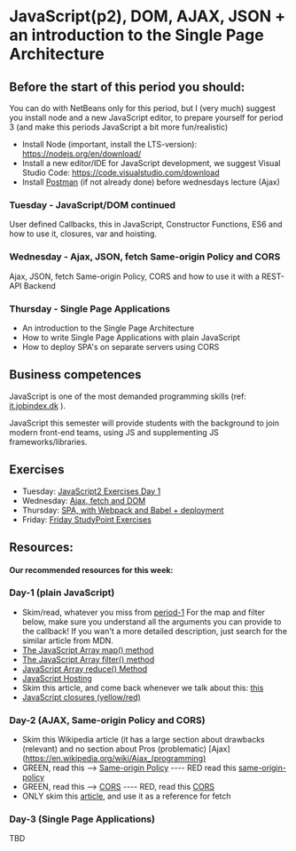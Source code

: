 
# JavaScript(p2), DOM, AJAX, JSON + an introduction to the Single Page Architecture

## Before the start of this period you should:
You can do with NetBeans only for this period, but I (very much) suggest you install node and a new JavaScript editor, to prepare yourself for period 3 (and make this periods JavaScript a bit more fun/realistic)
- Install Node (important, install the LTS-version): https://nodejs.org/en/download/ 
- Install a new editor/IDE for JavaScript development, we suggest Visual Studio Code: https://code.visualstudio.com/download 
- Install [Postman](https://www.getpostman.com/) (if not already done) before wednesdays lecture (Ajax)


### Tuesday - JavaScript/DOM continued
User defined Callbacks, this in JavaScript, Constructor Functions, ES6 and how to use it, closures, var and hoisting.

### Wednesday - Ajax, JSON, fetch Same-origin Policy and CORS
Ajax, JSON, fetch Same-origin Policy, CORS and how to use it with a REST-API Backend

### Thursday - Single Page Applications
- An introduction to the Single Page Architecture
- How to write Single Page Applications with plain JavaScript
- How to deploy SPA's on separate servers using CORS

## Business competences

JavaScript is one of the most demanded programming skills (ref: [it.jobindex.dk](https://it.jobindex.dk/jobsoegning?q=javascript&supid=1) ).

JavaScript this semester will provide students with the background to join modern front-end teams, using JS and supplementing JS frameworks/libraries.

## Exercises 
- Tuesday: [JavaScript2 Exercises Day 1](https://docs.google.com/document/d/1vl8J-PUiFIzUt6jCE9gGpiw5XvOW1L3FeouTiWemwt8/edit?usp=sharing)
- Wednesday: [Ajax, fetch and DOM](https://docs.google.com/document/d/1PmMnypoxd2LrhtiYp7EK02XKvWrhQimTUvVdYVRx_Ps/edit?usp=sharing)
- Thursday: [SPA, with Webpack and Babel + deployment]() 
- Friday:  [Friday StudyPoint Exercises](#)


## Resources: 

#### Our recommended resources for this week:
### Day-1 (plain JavaScript)
- Skim/read, whatever you miss from [period-1](https://github.com/Cphdat3sem2018s/JavaScript)
For the map and filter below, make sure you understand all the arguments you can provide to the callback!
If you wan't a more detailed description, just search for the similar article from MDN.
- [The JavaScript Array map() method](https://www.w3schools.com/jsref/jsref_map.asp)
- [The JavaScript Array filter() method](https://www.w3schools.com/jsref/jsref_filter.asp) 
- [JavaScript Array reduce() Method](https://www.w3schools.com/jsref/jsref_reduce.asp)
- [JavaScript Hosting](https://www.w3schools.com/js/js_hoisting.asp)
- Skim this article, and come back whenever we talk about this: [this](https://developer.mozilla.org/en-US/docs/Web/JavaScript/Reference/Operators/this)
- [JavaScript closures (yellow/red)](https://www.w3schools.com/js/js_function_closures.asp)


### Day-2 (AJAX, Same-origin Policy and CORS)
- Skim this Wikipedia article (it has a large section about drawbacks (relevant) and no section about Pros (problematic) [Ajax](https://en.wikipedia.org/wiki/Ajax_(programming)
- GREEN, read this --> [Same-origin Policy](https://en.wikipedia.org/wiki/Same-origin_policy) ---- RED read this [same-origin-policy](https://developer.mozilla.org/en-US/docs/Web/Security/Same-origin_policy)
- GREEN, read this --> [CORS](https://en.wikipedia.org/wiki/Cross-origin_resource_sharing) ---- RED, read this [CORS](https://developer.mozilla.org/en-US/docs/Web/HTTP/CORS)
- ONLY skim this [article](https://developer.mozilla.org/en-US/docs/Web/API/Fetch_API/Using_Fetch), and use it as a reference for fetch


### Day-3 (Single Page Applications)
TBD

